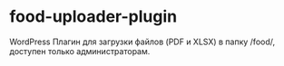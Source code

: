 # food-uploader-plugin
WordPress Плагин для загрузки файлов (PDF и XLSX) в папку /food/, доступен только администраторам.
